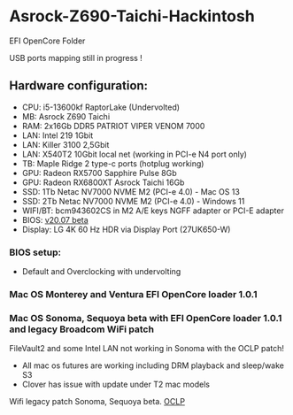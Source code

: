 # Asrock-Z690-Taichi-Hackintosh

EFI OpenCore Folder

USB ports mapping still in progress !

## Hardware configuration:
* CPU: i5-13600kf RaptorLake (Undervolted)
* MB: Asrock Z690 Taichi
* RAM: 2x16Gb DDR5 PATRIOT VIPER VENOM 7000
* LAN: Intel 219 1Gbit
* LAN: Killer 3100 2,5Gbit
* LAN: X540T2 10Gbit local net (working in PCI-e N4 port only)
* TB: Maple Ridge 2 type-c ports (hotplug working)
* GPU: Radeon RX5700 Sapphire Pulse 8Gb
* GPU: Radeon RX6800XT Asrock Taichi 16Gb
* SSD: 1Tb Netac NV7000 NVME M2 (PCI-e 4.0) - Mac OS 13
* SSD: 2Tb Netac NV7000 NVME M2 (PCI-e 4.0) - Windows 11
* WIFI/BT: bcm943602CS in M2 A/E keys NGFF adapter or PCI-E adapter
* BIOS: [v20.07 beta](https://www.asrock.com/mb/Intel/Z690%20Taichi/index.ru.asp#BIOS)
* Display: LG 4K 60 Hz HDR via Display Port (27UK650-W)

### BIOS setup: 

* Default and Overclocking with undervolting

### Mac OS Monterey and Ventura EFI OpenCore loader 1.0.1
### Mac OS Sonoma, Sequoya beta with EFI OpenCore loader 1.0.1 and legacy Broadcom WiFi patch

FileVault2 and some Intel LAN not working in Sonoma with the OCLP patch!
 
* All mac os futures are working including DRM playback and sleep/wake S3
* Clover has issue with update under T2 mac models

Wifi legacy patch Sonoma, Sequoya beta. [OCLP](https://drive.google.com/file/d/1poXc2ZGHqONZTQKSdnTMutIrU6v9UOKp/view?usp=sharing)
